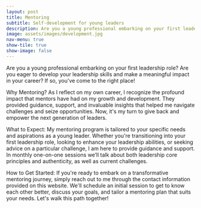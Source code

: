 ```yaml
---
layout: post
title: Mentoring
subtitle: Self-development for young leaders
description: Are you a young professional embarking on your first leadership role? You've come to the right place!
image: assets/images/development.jpg
nav-menu: true
show-tile: true
show-image: false
---
```


Are you a young professional embarking on your first leadership role? Are you eager to develop your leadership skills and make a meaningful impact in your career? If so, you've come to the right place!

Why Mentoring?
As I reflect on my own career, I recognize the profound impact that mentors have had on my growth and development. They provided guidance, support, and invaluable insights that helped me navigate challenges and seize opportunities. Now, it's my turn to give back and empower the next generation of leaders.

What to Expect:
My mentoring program is tailored to your specific needs and aspirations as a young leader. Whether you're transitioning into your first leadership role, looking to enhance your leadership abilities, or seeking advice on a particular challenge, I am here to provide guidance and support. In monthly one-on-one sessions we’ll talk about both leadership core principles and authenticity, as well as current challenges. 

How to Get Started:
If you're ready to embark on a transformative mentoring journey, simply reach out to me through the contact information provided on this website. We'll schedule an initial session to get to know each other better, discuss your goals, and tailor a mentoring plan that suits your needs.
Let's walk this path together!
